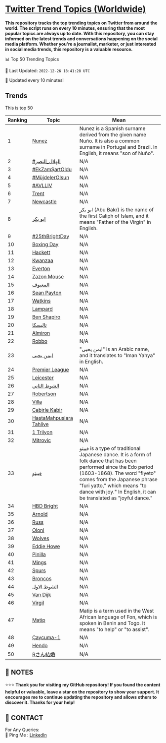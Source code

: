 [Twitter Trend Topics (Worldwide)](https://github.com/ErcinDedeoglu/Twitter-Trend-Topics)
==========

**This repository tracks the top trending topics on Twitter from around the world. 
The script runs on every 10 minutes, ensuring that the most popular topics are always up to date. 
With this repository, you can stay informed on the latest trends and conversations happening on the social media platform. 
Whether you're a journalist, marketer, or just interested in social media trends, this repository is a valuable resource.**


📊 Top 50 Trending Topics

📆 Last Updated: `2022-12-26 18:41:28 UTC`

🔧 Updated every 10 minutes!


## Trends

This is top 50

| Ranking | Topic | Mean |
| ------- | ------------ | ------------ |
| 1 | [Nunez](http://twitter.com/search?q=Nunez) | Nunez is a Spanish surname derived from the given name Nuño. It is also a common surname in Portugal and Brazil. In English, it means "son of Nuño". |
| 2 | [#الهلال_النصر](http://twitter.com/search?q=%23%d8%a7%d9%84%d9%87%d9%84%d8%a7%d9%84_%d8%a7%d9%84%d9%86%d8%b5%d8%b1) | N/A |
| 3 | [#EkZamŞartOldu](http://twitter.com/search?q=%23EkZam%c5%9eartOldu) | N/A |
| 4 | [#MüjdelerOlsun](http://twitter.com/search?q=%23M%c3%bcjdelerOlsun) | N/A |
| 5 | [#AVLLIV](http://twitter.com/search?q=%23AVLLIV) | N/A |
| 6 | [Trent](http://twitter.com/search?q=Trent) | N/A |
| 7 | [Newcastle](http://twitter.com/search?q=Newcastle) | N/A |
| 8 | [ابو بكر](http://twitter.com/search?q=%d8%a7%d8%a8%d9%88+%d8%a8%d9%83%d8%b1) | ابو بكر (Abu Bakr) is the name of the first Caliph of Islam, and it means "Father of the Virgin" in English. |
| 9 | [#25thBrightDay](http://twitter.com/search?q=%2325thBrightDay) | N/A |
| 10 | [Boxing Day](http://twitter.com/search?q=Boxing+Day) | N/A |
| 11 | [Hackett](http://twitter.com/search?q=Hackett) | N/A |
| 12 | [Kwanzaa](http://twitter.com/search?q=Kwanzaa) | N/A |
| 13 | [Everton](http://twitter.com/search?q=Everton) | N/A |
| 14 | [Zazon Mouse](http://twitter.com/search?q=Zazon+Mouse) | N/A |
| 15 | [المعيوف](http://twitter.com/search?q=%d8%a7%d9%84%d9%85%d8%b9%d9%8a%d9%88%d9%81) | N/A |
| 16 | [Sean Payton](http://twitter.com/search?q=Sean+Payton) | N/A |
| 17 | [Watkins](http://twitter.com/search?q=Watkins) | N/A |
| 18 | [Lampard](http://twitter.com/search?q=Lampard) | N/A |
| 19 | [Ben Shapiro](http://twitter.com/search?q=Ben+Shapiro) | N/A |
| 20 | [تاليسكا](http://twitter.com/search?q=%d8%aa%d8%a7%d9%84%d9%8a%d8%b3%d9%83%d8%a7) | N/A |
| 21 | [Almiron](http://twitter.com/search?q=Almiron) | N/A |
| 22 | [Robbo](http://twitter.com/search?q=Robbo) | N/A |
| 23 | [ايمن يحيى](http://twitter.com/search?q=%d8%a7%d9%8a%d9%85%d9%86+%d9%8a%d8%ad%d9%8a%d9%89) | "ايمن يحيى" is an Arabic name, and it translates to "Iman Yahya" in English. |
| 24 | [Premier League](http://twitter.com/search?q=Premier+League) | N/A |
| 25 | [Leicester](http://twitter.com/search?q=Leicester) | N/A |
| 26 | [الشوط الثاني](http://twitter.com/search?q=%d8%a7%d9%84%d8%b4%d9%88%d8%b7+%d8%a7%d9%84%d8%ab%d8%a7%d9%86%d9%8a) | N/A |
| 27 | [Robertson](http://twitter.com/search?q=Robertson) | N/A |
| 28 | [Villa](http://twitter.com/search?q=Villa) | N/A |
| 29 | [Cabirle Kabir](http://twitter.com/search?q=Cabirle+Kabir) | N/A |
| 30 | [HastaMahpuslara Tahliye](http://twitter.com/search?q=HastaMahpuslara+Tahliye) | N/A |
| 31 | [1 Trilyon](http://twitter.com/search?q=1+Trilyon) | N/A |
| 32 | [Mitrovic](http://twitter.com/search?q=Mitrovic) | N/A |
| 33 | [فييتو](http://twitter.com/search?q=%d9%81%d9%8a%d9%8a%d8%aa%d9%88) | فييتو is a type of traditional Japanese dance. It is a form of folk dance that has been performed since the Edo period (1603-1868). The word "fiyeto" comes from the Japanese phrase "furi yatto," which means "to dance with joy." In English, it can be translated as "joyful dance." |
| 34 | [HBD Bright](http://twitter.com/search?q=HBD+Bright) | N/A |
| 35 | [Arnold](http://twitter.com/search?q=Arnold) | N/A |
| 36 | [Russ](http://twitter.com/search?q=Russ) | N/A |
| 37 | [Oloni](http://twitter.com/search?q=Oloni) | N/A |
| 38 | [Wolves](http://twitter.com/search?q=Wolves) | N/A |
| 39 | [Eddie Howe](http://twitter.com/search?q=Eddie+Howe) | N/A |
| 40 | [Pinilla](http://twitter.com/search?q=Pinilla) | N/A |
| 41 | [Mings](http://twitter.com/search?q=Mings) | N/A |
| 42 | [Spurs](http://twitter.com/search?q=Spurs) | N/A |
| 43 | [Broncos](http://twitter.com/search?q=Broncos) | N/A |
| 44 | [الشوط الاول](http://twitter.com/search?q=%d8%a7%d9%84%d8%b4%d9%88%d8%b7+%d8%a7%d9%84%d8%a7%d9%88%d9%84) | N/A |
| 45 | [Van Dijk](http://twitter.com/search?q=Van+Dijk) | N/A |
| 46 | [Virgil](http://twitter.com/search?q=Virgil) | N/A |
| 47 | [Matip](http://twitter.com/search?q=Matip) | Matip is a term used in the West African language of Fon, which is spoken in Benin and Togo. It means "to help" or "to assist". |
| 48 | [Çaycuma-1](http://twitter.com/search?q=%c3%87aycuma-1) | N/A |
| 49 | [Hendo](http://twitter.com/search?q=Hendo) | N/A |
| 50 | [Rさん結婚](http://twitter.com/search?q=R%e3%81%95%e3%82%93%e7%b5%90%e5%a9%9a) | N/A |




## 📝 NOTES

⭐⭐⭐ **Thank you for visiting my GitHub repository! If you found the content helpful or valuable, leave a star on the repository to show your support. It encourages me to continue updating the repository and allows others to discover it. Thanks for your help!**

## 📨 CONTACT

 For Any Queries:  
            🏓 Ping Me : [LinkedIn](https://www.linkedin.com/in/ercindedeoglu/)